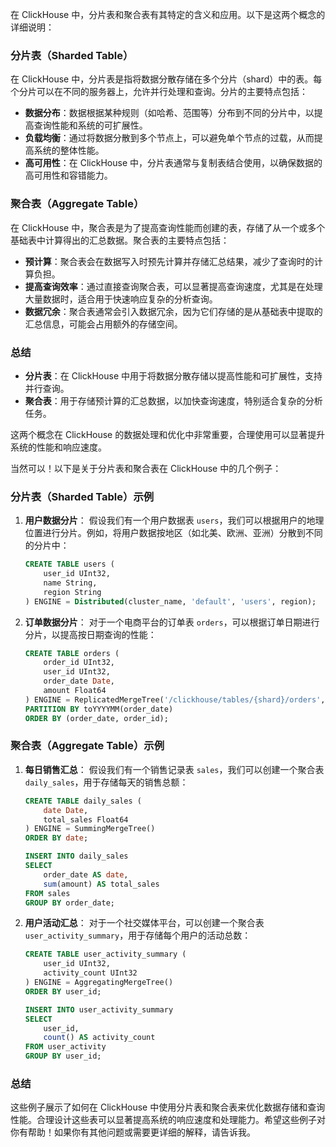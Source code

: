 在 ClickHouse 中，分片表和聚合表有其特定的含义和应用。以下是这两个概念的详细说明：

### 分片表（Sharded Table）
在 ClickHouse 中，分片表是指将数据分散存储在多个分片（shard）中的表。每个分片可以在不同的服务器上，允许并行处理和查询。分片的主要特点包括：

- **数据分布**：数据根据某种规则（如哈希、范围等）分布到不同的分片中，以提高查询性能和系统的可扩展性。
- **负载均衡**：通过将数据分散到多个节点上，可以避免单个节点的过载，从而提高系统的整体性能。
- **高可用性**：在 ClickHouse 中，分片表通常与复制表结合使用，以确保数据的高可用性和容错能力。

### 聚合表（Aggregate Table）
在 ClickHouse 中，聚合表是为了提高查询性能而创建的表，存储了从一个或多个基础表中计算得出的汇总数据。聚合表的主要特点包括：

- **预计算**：聚合表会在数据写入时预先计算并存储汇总结果，减少了查询时的计算负担。
- **提高查询效率**：通过直接查询聚合表，可以显著提高查询速度，尤其是在处理大量数据时，适合用于快速响应复杂的分析查询。
- **数据冗余**：聚合表通常会引入数据冗余，因为它们存储的是从基础表中提取的汇总信息，可能会占用额外的存储空间。

### 总结
- **分片表**：在 ClickHouse 中用于将数据分散存储以提高性能和可扩展性，支持并行查询。
- **聚合表**：用于存储预计算的汇总数据，以加快查询速度，特别适合复杂的分析任务。

这两个概念在 ClickHouse 的数据处理和优化中非常重要，合理使用可以显著提升系统的性能和响应速度。


当然可以！以下是关于分片表和聚合表在 ClickHouse 中的几个例子：

### 分片表（Sharded Table）示例

1. **用户数据分片**：
   假设我们有一个用户数据表 `users`，我们可以根据用户的地理位置进行分片。例如，将用户数据按地区（如北美、欧洲、亚洲）分散到不同的分片中：
   ```sql
   CREATE TABLE users (
       user_id UInt32,
       name String,
       region String
   ) ENGINE = Distributed(cluster_name, 'default', 'users', region);
   ```

2. **订单数据分片**：
   对于一个电商平台的订单表 `orders`，可以根据订单日期进行分片，以提高按日期查询的性能：
   ```sql
   CREATE TABLE orders (
       order_id UInt32,
       user_id UInt32,
       order_date Date,
       amount Float64
   ) ENGINE = ReplicatedMergeTree('/clickhouse/tables/{shard}/orders', '{replica}')
   PARTITION BY toYYYYMM(order_date)
   ORDER BY (order_date, order_id);
   ```

### 聚合表（Aggregate Table）示例

1. **每日销售汇总**：
   假设我们有一个销售记录表 `sales`，我们可以创建一个聚合表 `daily_sales`，用于存储每天的销售总额：
   ```sql
   CREATE TABLE daily_sales (
       date Date,
       total_sales Float64
   ) ENGINE = SummingMergeTree()
   ORDER BY date;

   INSERT INTO daily_sales
   SELECT
       order_date AS date,
       sum(amount) AS total_sales
   FROM sales
   GROUP BY order_date;
   ```

2. **用户活动汇总**：
   对于一个社交媒体平台，可以创建一个聚合表 `user_activity_summary`，用于存储每个用户的活动总数：
   ```sql
   CREATE TABLE user_activity_summary (
       user_id UInt32,
       activity_count UInt32
   ) ENGINE = AggregatingMergeTree()
   ORDER BY user_id;

   INSERT INTO user_activity_summary
   SELECT
       user_id,
       count() AS activity_count
   FROM user_activity
   GROUP BY user_id;
   ```

### 总结
这些例子展示了如何在 ClickHouse 中使用分片表和聚合表来优化数据存储和查询性能。合理设计这些表可以显著提高系统的响应速度和处理能力。希望这些例子对你有帮助！如果你有其他问题或需要更详细的解释，请告诉我。
